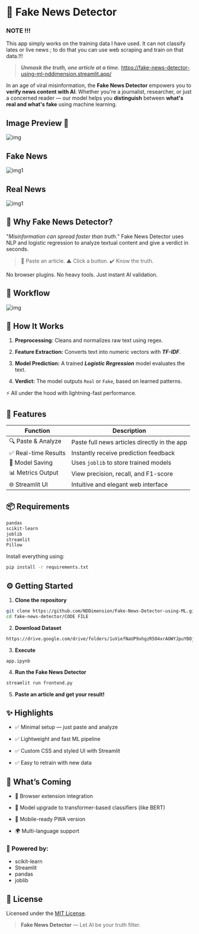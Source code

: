
# 📰 Fake News Detector

### **NOTE !!!**
This app simply works on the training data I have used. It can not classify lates or live news ; to do that you can use web scraping and train on that data.!!!


> ***Unmask the truth, one article at a time.***
> https://fake-news-detector-using-ml-nddimension.streamlit.app/

In an age of viral misinformation, the **Fake News Detector** empowers you to **verify news content with AI**. Whether you're a journalist, researcher, or just a concerned reader — our model helps you **distinguish** between **what's real and what's fake** using machine learning.


## Image Preview 🌟

![img](Img/prev.png)

## Fake News 

![img1](Img/fake.png)

## Real News

![img1](Img/true.png)

## 🚀 Why Fake News Detector?

 "*Misinformation can spread faster than truth.*"
Fake News Detector uses NLP and logistic regression to analyze textual content and give a verdict in seconds.

> 🌠 Paste an article.
>  ▲ Click a button.
> ✔️ Know the truth.

No browser plugins. No heavy tools. Just instant AI validation.

## 🌟 Workflow

![img](Img/1.png)


## 🧠 How It Works

1. **Preprocessing**: Cleans and normalizes raw text using regex.


2. **Feature Extraction:** Converts text into numeric vectors with ***TF-IDF***.

3. **Model Prediction:** A trained ***Logistic Regression*** model evaluates the text.

4. **Verdict:** The model outputs `Real` or `Fake`, based on learned patterns.

⚡ All under the hood with lightning-fast performance.



## 🧰 Features

| Function            | Description                                  |
| ------------------- | -------------------------------------------- |
| 🔍 Paste & Analyze  | Paste full news articles directly in the app |
| ✅ Real-time Results | Instantly receive prediction feedback        |
| 💾 Model Saving     | Uses `joblib` to store trained models        |
| 📊 Metrics Output   | View precision, recall, and F1-score         |
| 🌐 Streamlit UI     | Intuitive and elegant web interface          |



## 📦 Requirements

```txt
pandas
scikit-learn
joblib
streamlit
Pillow
```

Install everything using:
```bash
pip install -r requirements.txt
```



## ⚙️ Getting Started

1. **Clone the repository**
```bash
git clone https://github.com/NDDimension/Fake-News-Detector-using-ML.git
cd fake-news-detector/CODE FILE
```

2. **Download Dataset**
```txt
https://drive.google.com/drive/folders/1uViefNaUP9xhgzR5O4xrAOWYJpuYBOjt
```   

3. **Execute**
```
app.ipynb
```

4. **Run the Fake News Detector**
```bash
streamlit run frontend.py
```

5. **Paste an article and get your result!**



## ✨ Highlights

- ✅ Minimal setup — just paste and analyze

- ✅ Lightweight and fast ML pipeline

- ✅ Custom CSS and styled UI with Streamlit

- ✅ Easy to retrain with new data



## 🔮 What’s Coming

- 📌 Browser extension integration

- 🧠 Model upgrade to transformer-based classifiers (like BERT)
 
- 📱 Mobile-ready PWA version

- 🌍 Multi-language support



### 🧠 Powered by:

- scikit-learn
- Streamlit
- pandas
- joblib



## 📜 License

Licensed under the [MIT License](LICENSE).



> **Fake News Detector** — Let AI be your truth filter.
